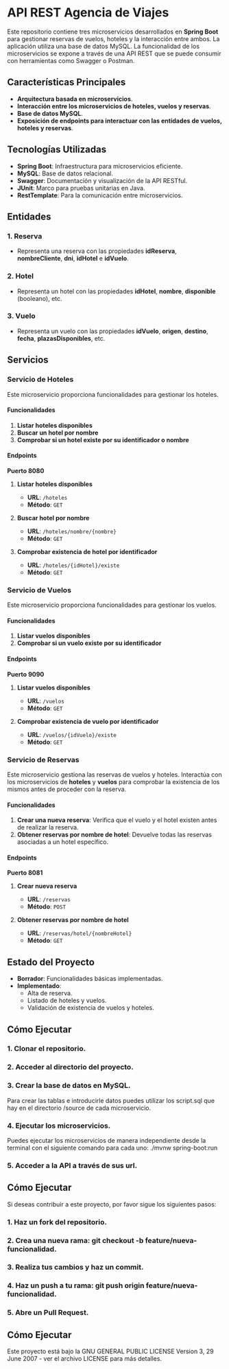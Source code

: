 # API REST Agencia de Viajes

Este repositorio contiene tres microservicios desarrollados en **Spring Boot** para gestionar reservas de vuelos, hoteles y la interacción entre ambos. La aplicación utiliza una base de datos MySQL. La funcionalidad de los microservicios se expone a través de una API REST que se puede consumir con herramientas como Swagger o Postman.

## Características Principales
- **Arquitectura basada en microservicios**.
- **Interacción entre los microservicios de hoteles, vuelos y reservas**.
- **Base de datos MySQL**.
- **Exposición de endpoints para interactuar con las entidades de vuelos, hoteles y reservas**.

## Tecnologías Utilizadas
- **Spring Boot**: Infraestructura para microservicios eficiente.
- **MySQL**: Base de datos relacional.
- **Swagger**: Documentación y visualización de la API RESTful.
- **JUnit**: Marco para pruebas unitarias en Java.
- **RestTemplate**: Para la comunicación entre microservicios.
  
## Entidades
### 1. **Reserva**
- Representa una reserva con las propiedades **idReserva**, **nombreCliente**, **dni**, **idHotel** e **idVuelo**.

### 2. **Hotel**
- Representa un hotel con las propiedades **idHotel**, **nombre**, **disponible** (booleano), etc.

### 3. **Vuelo**
- Representa un vuelo con las propiedades **idVuelo**, **origen**, **destino**, **fecha**, **plazasDisponibles**, etc.

## Servicios

### **Servicio de Hoteles**

Este microservicio proporciona funcionalidades para gestionar los hoteles.

#### Funcionalidades
1. **Listar hoteles disponibles**
2. **Buscar un hotel por nombre**
3. **Comprobar si un hotel existe por su identificador o nombre**

#### Endpoints
**Puerto 8080**
1. **Listar hoteles disponibles**
   - **URL**: `/hoteles`
   - **Método**: `GET`

2. **Buscar hotel por nombre**
   - **URL**: `/hoteles/nombre/{nombre}`
   - **Método**: `GET`

3. **Comprobar existencia de hotel por identificador**
   - **URL**: `/hoteles/{idHotel}/existe`
   - **Método**: `GET`

### **Servicio de Vuelos**

Este microservicio proporciona funcionalidades para gestionar los vuelos.

#### Funcionalidades
1. **Listar vuelos disponibles**
2. **Comprobar si un vuelo existe por su identificador**

#### Endpoints
**Puerto 9090**
1. **Listar vuelos disponibles**
   - **URL**: `/vuelos`
   - **Método**: `GET`

2. **Comprobar existencia de vuelo por identificador**
   - **URL**: `/vuelos/{idVuelo}/existe`
   - **Método**: `GET`

### **Servicio de Reservas**

Este microservicio gestiona las reservas de vuelos y hoteles. Interactúa con los microservicios de **hoteles** y **vuelos** para comprobar la existencia de los mismos antes de proceder con la reserva.

#### Funcionalidades
1. **Crear una nueva reserva**: Verifica que el vuelo y el hotel existen antes de realizar la reserva.
2. **Obtener reservas por nombre de hotel**: Devuelve todas las reservas asociadas a un hotel específico.

#### Endpoints
**Puerto 8081**
1. **Crear nueva reserva**
   - **URL**: `/reservas`
   - **Método**: `POST`

2. **Obtener reservas por nombre de hotel**
   - **URL**: `/reservas/hotel/{nombreHotel}`
   - **Método**: `GET`

## Estado del Proyecto
- **Borrador**: Funcionalidades básicas implementadas.
- **Implementado**:
  - Alta de reserva.
  - Listado de hoteles y vuelos.
  - Validación de existencia de vuelos y hoteles.

## Cómo Ejecutar

### 1. Clonar el repositorio.
### 2. Acceder al directorio del proyecto.
### 3. Crear la base de datos en MySQL.
  Para crear las tablas e introducirle datos puedes utilizar los script.sql que hay en el directorio /source de cada microservicio.
### 4. Ejecutar los microservicios.
  Puedes ejecutar los microservicios de manera independiente desde la terminal con el siguiente comando para cada uno:
  ./mvnw spring-boot:run
### 5. Acceder a la API a través de sus url.

## Cómo Ejecutar

Si deseas contribuir a este proyecto, por favor sigue los siguientes pasos:

### 1. Haz un fork del repositorio.
### 2. Crea una nueva rama: git checkout -b feature/nueva-funcionalidad.
### 3. Realiza tus cambios y haz un commit.
### 4. Haz un push a tu rama: git push origin feature/nueva-funcionalidad.
### 5. Abre un Pull Request.

## Cómo Ejecutar

Este proyecto está bajo la GNU GENERAL PUBLIC LICENSE Version 3, 29 June 2007 - ver el archivo LICENSE para más detalles.
